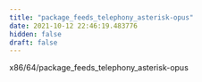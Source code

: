 ```yaml
---
title: "package_feeds_telephony_asterisk-opus"
date: 2021-10-12 22:46:19.483776
hidden: false
draft: false
---
```


x86/64/package_feeds_telephony_asterisk-opus

